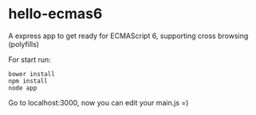 hello-ecmas6
============

A express app to get ready for ECMAScript 6, supporting cross browsing (polyfills)

For start run:
	
	bower install
	npm install
	node app

Go to localhost:3000, now you can edit your main.js =) 
